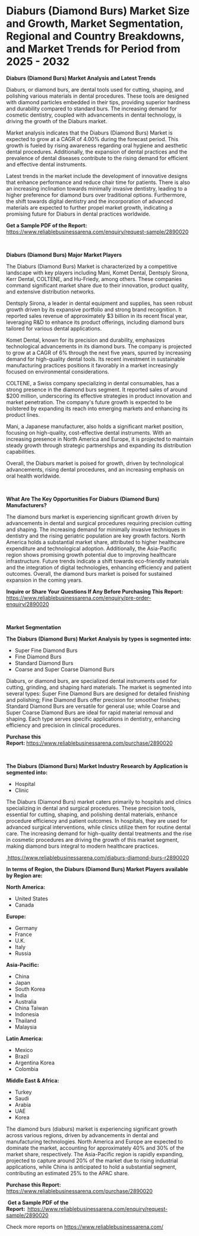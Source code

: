 <p><h1>Diaburs (Diamond Burs) Market Size and Growth, Market Segmentation, Regional and Country Breakdowns, and Market Trends for Period from 2025 -  2032</h1></p><p><strong>Diaburs (Diamond Burs) Market Analysis and Latest Trends</strong></p>
<p><p>Diaburs, or diamond burs, are dental tools used for cutting, shaping, and polishing various materials in dental procedures. These tools are designed with diamond particles embedded in their tips, providing superior hardness and durability compared to standard burs. The increasing demand for cosmetic dentistry, coupled with advancements in dental technology, is driving the growth of the Diaburs market. </p><p>Market analysis indicates that the Diaburs (Diamond Burs) Market is expected to grow at a CAGR of 4.00% during the forecast period. This growth is fueled by rising awareness regarding oral hygiene and aesthetic dental procedures. Additionally, the expansion of dental practices and the prevalence of dental diseases contribute to the rising demand for efficient and effective dental instruments. </p><p>Latest trends in the market include the development of innovative designs that enhance performance and reduce chair time for patients. There is also an increasing inclination towards minimally invasive dentistry, leading to a higher preference for diamond burs over traditional options. Furthermore, the shift towards digital dentistry and the incorporation of advanced materials are expected to further propel market growth, indicating a promising future for Diaburs in dental practices worldwide.</p></p>
<p><strong>Get a Sample PDF of the Report:&nbsp;</strong> <a href="https://www.reliablebusinessarena.com/enquiry/request-sample/2890020?utm_campaign=2868&utm_medium=2&utm_source=Github&utm_content=ia&utm_term=14032025&utm_id=diaburs-diamond-burs">https://www.reliablebusinessarena.com/enquiry/request-sample/2890020</a></p>
<p>&nbsp;</p>
<p><strong>Diaburs (Diamond Burs) Major Market Players</strong></p>
<p><p>The Diaburs (Diamond Burs) Market is characterized by a competitive landscape with key players including Mani, Komet Dental, Dentsply Sirona, Kerr Dental, COLTENE, and Hu-Friedy, among others. These companies command significant market share due to their innovation, product quality, and extensive distribution networks.</p><p>Dentsply Sirona, a leader in dental equipment and supplies, has seen robust growth driven by its expansive portfolio and strong brand recognition. It reported sales revenue of approximately $3 billion in its recent fiscal year, leveraging R&D to enhance its product offerings, including diamond burs tailored for various dental applications.</p><p>Komet Dental, known for its precision and durability, emphasizes technological advancements in its diamond burs. The company is projected to grow at a CAGR of 6% through the next five years, spurred by increasing demand for high-quality dental tools. Its recent investment in sustainable manufacturing practices positions it favorably in a market increasingly focused on environmental considerations.</p><p>COLTENE, a Swiss company specializing in dental consumables, has a strong presence in the diamond burs segment. It reported sales of around $200 million, underscoring its effective strategies in product innovation and market penetration. The company's future growth is expected to be bolstered by expanding its reach into emerging markets and enhancing its product lines.</p><p>Mani, a Japanese manufacturer, also holds a significant market position, focusing on high-quality, cost-effective dental instruments. With an increasing presence in North America and Europe, it is projected to maintain steady growth through strategic partnerships and expanding its distribution capabilities.</p><p>Overall, the Diaburs market is poised for growth, driven by technological advancements, rising dental procedures, and an increasing emphasis on oral health worldwide.</p></p>
<p>&nbsp;</p>
<p><strong>What Are The Key Opportunities For Diaburs (Diamond Burs) Manufacturers?</strong></p>
<p><p>The diamond burs market is experiencing significant growth driven by advancements in dental and surgical procedures requiring precision cutting and shaping. The increasing demand for minimally invasive techniques in dentistry and the rising geriatric population are key growth factors. North America holds a substantial market share, attributed to higher healthcare expenditure and technological adoption. Additionally, the Asia-Pacific region shows promising growth potential due to improving healthcare infrastructure. Future trends indicate a shift towards eco-friendly materials and the integration of digital technologies, enhancing efficiency and patient outcomes. Overall, the diamond burs market is poised for sustained expansion in the coming years.</p></p>
<p><strong>Inquire or Share Your Questions If Any Before Purchasing This Report:</strong> <a href="https://www.reliablebusinessarena.com/enquiry/pre-order-enquiry/2890020?utm_campaign=2868&utm_medium=2&utm_source=Github&utm_content=ia&utm_term=14032025&utm_id=diaburs-diamond-burs">https://www.reliablebusinessarena.com/enquiry/pre-order-enquiry/2890020</a></p>
<p>&nbsp;</p>
<p><strong>Market Segmentation</strong></p>
<p><strong>The Diaburs (Diamond Burs) Market Analysis by types is segmented into:</strong></p>
<p><ul><li>Super Fine Diamond Burs</li><li>Fine Diamond Burs</li><li>Standard Diamond Burs</li><li>Coarse and Super Coarse Diamond Burs</li></ul></p>
<p><p>Diaburs, or diamond burs, are specialized dental instruments used for cutting, grinding, and shaping hard materials. The market is segmented into several types: Super Fine Diamond Burs are designed for detailed finishing and polishing; Fine Diamond Burs offer precision for smoother finishes; Standard Diamond Burs are versatile for general use; while Coarse and Super Coarse Diamond Burs are ideal for rapid material removal and shaping. Each type serves specific applications in dentistry, enhancing efficiency and precision in clinical procedures.</p></p>
<p><strong>Purchase this Report:&nbsp;</strong><a href="https://www.reliablebusinessarena.com/purchase/2890020?utm_campaign=2868&utm_medium=2&utm_source=Github&utm_content=ia&utm_term=14032025&utm_id=diaburs-diamond-burs">https://www.reliablebusinessarena.com/purchase/2890020</a></p>
<p>&nbsp;</p>
<p><strong>The Diaburs (Diamond Burs) Market Industry Research by Application is segmented into:</strong></p>
<p><ul><li>Hospital</li><li>Clinic</li></ul></p>
<p><p>The Diaburs (Diamond Burs) market caters primarily to hospitals and clinics specializing in dental and surgical procedures. These precision tools, essential for cutting, shaping, and polishing dental materials, enhance procedure efficiency and patient outcomes. In hospitals, they are used for advanced surgical interventions, while clinics utilize them for routine dental care. The increasing demand for high-quality dental treatments and the rise in cosmetic procedures are driving the growth of this market segment, making diamond burs integral to modern healthcare practices.</p></p>
<p><a href="https://www.reliablebusinessarena.com/diaburs-diamond-burs-r2890020?utm_campaign=2868&utm_medium=2&utm_source=Github&utm_content=ia&utm_term=14032025&utm_id=diaburs-diamond-burs">&nbsp;https://www.reliablebusinessarena.com/diaburs-diamond-burs-r2890020</a></p>
<p><strong>In terms of Region, the Diaburs (Diamond Burs) Market Players available by Region are:</strong></p>
<p>
    <p> <strong> North America: </strong>
        <ul>
            <li>United States</li>
            <li>Canada</li>
        </ul>
        </p> 
    <p> <strong> Europe: </strong>
        <ul>
            <li>Germany</li>
            <li>France</li>
            <li>U.K.</li>
            <li>Italy</li>
            <li>Russia</li>
        </ul>
        </p> 
    <p> <strong> Asia-Pacific: </strong>
        <ul>
            <li>China</li>
            <li>Japan</li>
            <li>South Korea</li>
            <li>India</li>
            <li>Australia</li>
            <li>China Taiwan</li>
            <li>Indonesia</li>
            <li>Thailand</li>
            <li>Malaysia</li>
        </ul>
        </p> 
    <p> <strong> Latin America: </strong>
        <ul>
            <li>Mexico</li>
            <li>Brazil</li>
            <li>Argentina Korea</li>
            <li>Colombia</li>
        </ul>
        </p> 
    <p> <strong> Middle East & Africa: </strong>
        <ul>
            <li>Turkey</li>
            <li>Saudi</li>
            <li>Arabia</li>
            <li>UAE</li>
            <li>Korea</li>
        </ul>
    </p>
    </p>
<p><p>The diamond burs (diaburs) market is experiencing significant growth across various regions, driven by advancements in dental and manufacturing technologies. North America and Europe are expected to dominate the market, accounting for approximately 40% and 30% of the market share, respectively. The Asia-Pacific region is rapidly expanding, projected to capture around 20% of the market due to rising industrial applications, while China is anticipated to hold a substantial segment, contributing an estimated 25% to the APAC share.</p></p>
<p><strong>Purchase this Report: </strong><a href="https://www.reliablebusinessarena.com/purchase/2890020?utm_campaign=2868&utm_medium=2&utm_source=Github&utm_content=ia&utm_term=14032025&utm_id=diaburs-diamond-burs">https://www.reliablebusinessarena.com/purchase/2890020</a></p>
<p>&nbsp;<strong>Get a Sample PDF of the Report:&nbsp;&nbsp;</strong><a href="https://www.reliablebusinessarena.com/enquiry/request-sample/2890020?utm_campaign=2868&utm_medium=2&utm_source=Github&utm_content=ia&utm_term=14032025&utm_id=diaburs-diamond-burs">https://www.reliablebusinessarena.com/enquiry/request-sample/2890020</a></p>
<p><strong></strong></p>
<p>Check more reports on <a href="https://www.reliablebusinessarena.com/?utm_campaign=2868&utm_medium=2&utm_source=Github&utm_content=ia&utm_term=14032025&utm_id=diaburs-diamond-burs">https://www.reliablebusinessarena.com/</a></p>